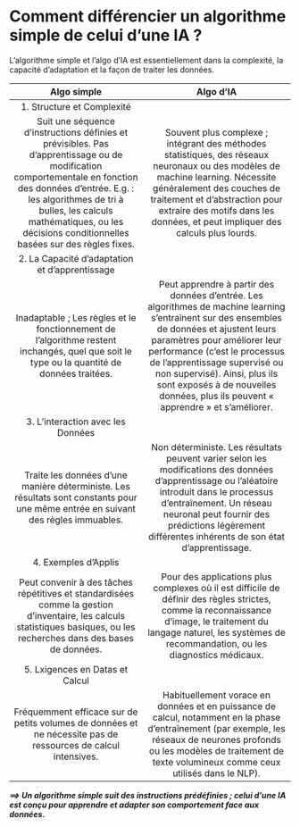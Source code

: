 # **Comment différencier un algorithme simple de celui d’une IA ?**
L’algorithme simple et l’algo d’IA est essentiellement dans la complexité, la capacité d’adaptation et la façon de traiter les données.

Algo simple | Algo d’IA
:-:|:-:
|1. Structure et Complexité
Suit une séquence d’instructions définies et prévisibles. Pas d’apprentissage ou de modification comportementale en fonction des données d’entrée. E.g. : les algorithmes de tri à bulles, les calculs mathématiques, ou les décisions conditionnelles basées sur des règles fixes. | Souvent plus complexe ; intégrant des méthodes statistiques, des réseaux neuronaux ou des modèles de machine learning. Nécessite généralement des couches de traitement et d’abstraction pour extraire des motifs dans les données, et peut impliquer des calculs plus lourds.
|2. La Capacité d’adaptation et d’apprentissage
Inadaptable ; Les règles et le fonctionnement de l’algorithme restent inchangés, quel que soit le type ou la quantité de données traitées. | Peut apprendre à partir des données d’entrée. Les algorithmes de machine learning s’entraînent sur des ensembles de données et ajustent leurs paramètres pour améliorer leur performance (c’est le processus de l’apprentissage supervisé ou non supervisé). Ainsi, plus ils sont exposés à de nouvelles données, plus ils peuvent « apprendre » et s’améliorer.
|3. L’interaction avec les Données
Traite les données d’une manière déterministe. Les résultats sont constants pour une même entrée en suivant des règles immuables. | Non déterministe. Les résultats peuvent varier selon les modifications des données d’apprentissage ou l’aléatoire introduit dans le processus d’entraînement. Un réseau neuronal peut fournir des prédictions légèrement différentes inhérents de son état d’apprentissage.
|4. Exemples d’Applis
Peut convenir à des tâches répétitives et standardisées comme la gestion d’inventaire, les calculs statistiques basiques, ou les recherches dans des bases de données. | Pour des applications plus complexes où il est difficile de définir des règles strictes, comme la reconnaissance d’image, le traitement du langage naturel, les systèmes de recommandation, ou les diagnostics médicaux.
|5. Lxigences en Datas et Calcul
Fréquemment efficace sur de petits volumes de données et ne nécessite pas de ressources de calcul intensives. | Habituellement vorace en données et en puissance de calcul, notamment en la phase d’entraînement (par exemple, les réseaux de neurones profonds ou les modèles de traitement de texte volumineux comme ceux utilisés dans le NLP).

_**⟹ Un algorithme simple suit des instructions prédéfinies ; celui d’une IA est conçu pour apprendre et adapter son comportement face aux données.**_